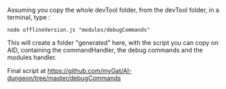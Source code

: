 Assuming you copy the whole devTool folder, from the devTool folder, in a terminal, type :
```
node offlineVersion.js "modules/debugCommands"
```
This will create a folder "generated" here, with the script you can copy on AID, 
containing the commandHandler, the debug commands and the modules handler. 

Final script at https://github.com/myGat/AI-dungeon/tree/master/debugCommands
